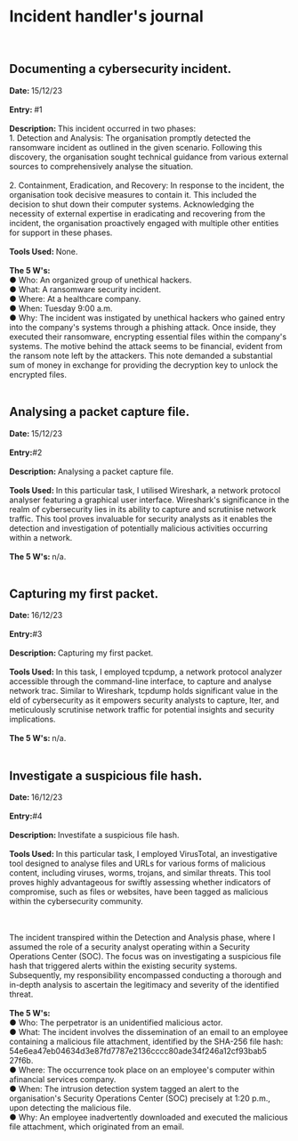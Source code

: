 <h1>Incident handler's journal</h1><br>
<h2>Documenting a cybersecurity incident.</h2>
<b>Date: </b>15/12/23<br><br>
<b>Entry: </b>#1<br><br>
<b>Description: </b>This incident occurred in two phases:<br>
1. Detection and Analysis: The organisation promptly detected the
ransomware incident as outlined in the given scenario. Following this discovery, the organisation sought technical guidance from various external sources to comprehensively analyse the situation.<br><br>
2. Containment, Eradication, and Recovery: In response to the incident, the organisation took decisive measures to contain it. This included the decision to shut down their computer systems. Acknowledging the necessity of external expertise in eradicating and recovering from the incident, the organisation proactively engaged with multiple other entities for support in these phases.<br><br>
<b>Tools Used: </b>None.<br><br>
<b>The 5 W's: </b><br>● Who: An organized group of unethical hackers.
<br>● What: A ransomware security incident.
<br>● Where: At a healthcare company.
<br>● When: Tuesday 9:00 a.m.
<br>● Why: The incident was instigated by unethical hackers who gained entry into the company's systems through a phishing attack. Once inside, they executed their ransomware, encrypting essential files within the company's systems. The motive behind the attack seems to be financial, evident from the ransom note left  by the attackers. This note demanded a substantial sum of money in exchange for providing the decryption key to unlock the encrypted files.<br><br>

<h2>Analysing a packet capture file.</h2>
<b>Date: </b>15/12/23<br><br>
<b>Entry:</b>#2<br><br>
<b>Description: </b>Analysing a packet capture file.<br><br>
<b>Tools Used: </b>In this particular task, I utilised Wireshark, a network protocol analyser featuring a graphical user interface. Wireshark's significance in the realm of cybersecurity lies in its ability to capture and scrutinise network traffic. This tool proves invaluable for security analysts as it enables the detection and investigation of potentially malicious activities occurring within a network.<br><br>
<b>The 5 W's: </b>n/a.<br><br>

<h2>Capturing my first packet.</h2>
<b>Date: </b>16/12/23<br><br>
<b>Entry:</b>#3<br><br>
<b>Description: </b>Capturing my first packet.<br><br>
<b>Tools Used: </b>In this task, I employed tcpdump, a network protocol analyzer accessible through the command-line interface, to capture and analyse network tra c. Similar to Wireshark, tcpdump holds significant value in the  eld of cybersecurity as it empowers security analysts to capture,  lter, and meticulously scrutinise network traffic for potential insights and security implications.<br><br>
<b>The 5 W's: </b>n/a.<br><br>

<h2>Investigate a suspicious file hash.</h2>
<b>Date: </b>16/12/23<br><br>
<b>Entry:</b>#4<br><br>
<b>Description: </b>Investifate a suspicious file hash.<br><br>
<b>Tools Used: </b>In this particular task, I employed VirusTotal, an investigative tool designed to analyse files and URLs for various forms of malicious content, including viruses, worms, trojans, and similar threats. This tool proves highly advantageous for swiftly assessing whether indicators of compromise, such as files or websites, have been tagged as malicious within the cybersecurity community.

<br><br>The incident transpired within the Detection and Analysis phase, where I assumed the role of a security analyst operating within a Security Operations Center (SOC). The focus was on investigating a suspicious file hash that triggered alerts within the existing security systems. Subsequently, my responsibility encompassed conducting a thorough and in-depth analysis to ascertain the legitimacy and severity of the identified threat.<br><br>
<b>The 5 W's: </b>
<br>● Who: The perpetrator is an unidentified malicious actor.
<br>● What: The incident involves the dissemination of an email to an employee containing a malicious  file attachment, identified by the SHA-256  file hash: 54e6ea47eb04634d3e87fd7787e2136cc cc80ade34f246a12cf93bab5 27f6b.
<br>● Where: The occurrence took place on an employee's computer within a financial services company.
<br>● When: The intrusion detection system tagged an alert to the organisation's Security Operations Center (SOC) precisely at 1:20 p.m., upon detecting the malicious file.
<br>● Why: An employee inadvertently downloaded and executed the malicious file attachment, which originated from an email.<br><br>


